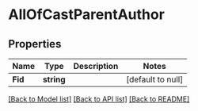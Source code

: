 # AllOfCastParentAuthor

## Properties
Name | Type | Description | Notes
------------ | ------------- | ------------- | -------------
**Fid** | **string** |  | [default to null]

[[Back to Model list]](../README.md#documentation-for-models) [[Back to API list]](../README.md#documentation-for-api-endpoints) [[Back to README]](../README.md)

